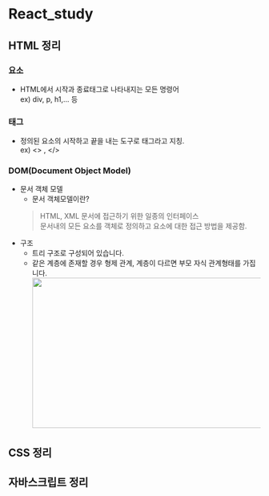 # React_study

## HTML 정리 
 ### 요소
 - HTML에서 시작과 종료태그로 나타내지는 모든 명령어<br>
   ex) div, p, h1,... 등<br> 

 ### 태그
 - 정의된 요소의 시작하고 끝을 내는 도구로 태그라고 지칭. <br>
   ex) <> , </>
 ### DOM(Document Object Model)
 - 문서 객체 모델 <br>
    - 문서 객체모델이란?
    > HTML, XML 문서에 접근하기 위한 일종의 인터페이스<br> 
    > 문서내의 모든 요소를 객체로 정의하고 요소에 대한 접근 방법을 제공함.  
 - 구조 
    - 트리 구조로 구성되어 있습니다. 
    - 같은 계층에 존재할 경우 형제 관계, 계층이 다르면 부모 자식 관계형태를 가집니다.
<img src="http://www.tcpschool.com/lectures/img_js_htmldom.png"
width= "500" height = "300">
 

## CSS 정리 

## 자바스크립트 정리 

